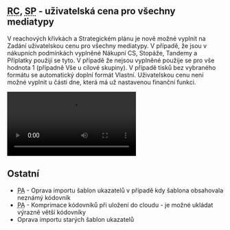 ﻿---
categories: [fenix]
layout: fenix
---

## <abbr title="Reachové křivky">RC</abbr>, <abbr title="Strategický plán">SP</abbr> - uživatelská cena pro všechny mediatypy 
V reachových křivkách a Strategickém plánu je nově možné vyplnit na Zadání uživatelskou cenu pro všechny mediatypy. V případě, že jsou v nákupních podmínkách vyplněné Nákupní CS, Stopáže, Tandemy a Příplatky použijí se tyto. V případě že nejsou vyplněné použije se pro vše hodnota 1 (případně Vše u cílové skupiny).
V případě tisků bez vybraného formátu se automatický doplní formát Vlastní. Uživatelskou cenu není možné vyplnit u části dne, která má už nastavenou finanční funkci. 

<video src="{{site.url}}/data/uzivcenauvseho.mp4" type="video/mp4" controls>Uživatelská cena</video>

 
## Ostatní
<ul>
<li><abbr title="Postanalýza">PA</abbr> - Oprava importu šablon ukazatelů v případě kdy šablona obsahovala neznámý kódovník</li>
<li><abbr title="Postanalýza">PA</abbr> - Komprimace kódovníků při uložení do cloudu - je možné ukládat výrazně větší kódovníky</li>
<li>Oprava importu starých šablon ukazatelů</li>
</ul>






 
